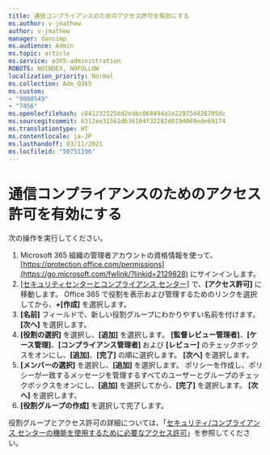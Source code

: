 ```yaml
---
title: 通信コンプライアンスのためのアクセス許可を有効にする
ms.author: v-jmathew
author: v-jmathew
manager: dansimp
ms.audience: Admin
ms.topic: article
ms.service: o365-administration
ROBOTS: NOINDEX, NOFOLLOW
localization_priority: Normal
ms.collection: Adm_O365
ms.custom:
- "9000549"
- "7456"
ms.openlocfilehash: c841232525dd2eabc068494a1e22975d428705dc
ms.sourcegitcommit: 6312ee31561db36104f32282d019d069ede69174
ms.translationtype: HT
ms.contentlocale: ja-JP
ms.lasthandoff: 03/11/2021
ms.locfileid: "50751196"
---
```

# <a name="enable-permissions-for-communication-compliance"></a>通信コンプライアンスのためのアクセス許可を有効にする

次の操作を実行してください。

1. Microsoft 365 組織の管理者アカウントの資格情報を使って、[https://protection.office.com/permissions](https://go.microsoft.com/fwlink/?linkid=2129828) にサインインします。
2. [[セキュリティセンターとコンプライアンス センター]](https://go.microsoft.com/fwlink/?linkid=2101341) で、**[アクセス許可]** に移動します。 Office 365 で役割を表示および管理するためのリンクを選択してから、**\+[作成]** を選択します。
3. **[名前]** フィールドで、新しい役割グループにわかりやすい名前を付けます。 **[次へ]** を選択します。
4. **[役割の選択]** を選択し、**[追加]** を選択します。 **[監督レビュー管理者]**、**[ケース管理]**、**[コンプライアンス管理者]** および **[レビュー]** のチェックボックスをオンにし、**[追加]**、**[完了]** の順に選択します。 **[次へ]** を選択します。
5. **[メンバーの選択]** を選択し、**[追加]** を選択します。 ポリシーを作成し、ポリシーが一致するメッセージを管理するすべてのユーザーとグループのチェックボックスをオンにし、**[追加]** を選択してから、**[完了]** を選択します。 **[次へ]** を選択します。
6. **[役割グループの作成]** を選択して完了します。

役割グループとアクセス許可の詳細については、「[セキュリティ/コンプライアンス センターの機能を使用するために必要なアクセス許可](https://go.microsoft.com/fwlink/?linkid=2114184)」を参照してください。
